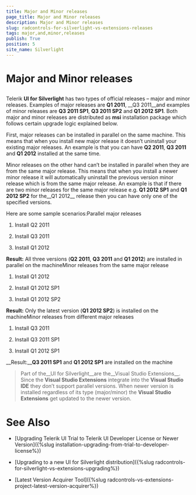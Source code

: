 ```yaml
---
title: Major and Minor releases
page_title: Major and Minor releases
description: Major and Minor releases
slug: radcontrols-for-silverlight-vs-extensions-releases
tags: major,and,minor,releases
publish: True
position: 5
site_name: Silverlight
---
```


# Major and Minor releases



## 

Telerik __UI for Silverlight__ has two types of official releases – major and minor releases. 
        Examples of major releases are __Q1 2011__, __Q3 2011__and examples of minor releases are 
        __Q3 2011 SP1__, __Q3 2011 SP2__ and __Q1 2012 SP1__. Both major and minor 
        releases are distributed as __msi__ installation package which follows certain upgrade logic explained below.

First, major releases can be installed in parallel on the same machine. This means that when you install new major release 
        it doesn’t uninstall your existing major releases. An example is that you can have __Q2 2011__, 
        __Q3 2011__ and __Q1 2012__ installed at the same time.

Minor releases on the other hand can’t be installed in parallel when they are from the same major release. This means 
        that when you install a newer minor release it will automatically uninstall the previous version minor release which is from the 
        same major release. An example is that if there are two minor releases for the same major release e.g. 
        __Q1 2012 SP1__ and __Q1 2012 SP2__ for the__Q1 2012__ release then 
        you can have only one of the specified versions.

Here are some sample scenarios:Parallel major releases

1. Install Q2 2011

1. Install Q3 2011

1. Install Q1 2012

__Result:__ All three versions (__Q2 2011__, __Q3 2011__ and
			__Q1 2012__) are installed in parallel on the machineMinor releases from the same major release

1. Install Q1 2012

1. Install Q1 2012 SP1

1. Install Q1 2012 SP2

__Result:__ Only the latest version (__Q1 2012 SP2__) is installed on the machineMinor releases from different major releases

1. Install Q3 2011

1. Install Q3 2011 SP1

1. Install Q1 2012 SP1

__Result:____Q3 2011 SP1__ and __Q1 2012 SP1__ are installed on the machine

>Part of the__UI for Silverlight__are the__Visual Studio Extensions__. 
         	Since the __Visual Studio Extensions__ integrate into the __Visual Studio IDE__ they don’t 
         	support parallel versions. When newer version is installed regardless of its type (major/minor) the 
         	__Visual Studio Extensions__ get updated to the newer version.

# See Also

 * [Upgrading Telerik UI Trial to Telerik UI Developer License or Newer Version]({%slug installation-upgrading-from-trial-to-developer-license%})

 * [Upgrading to a new UI for Silverlight distribution]({%slug radcontrols-for-silverlight-vs-extensions-upgrading%})

 * [Latest Version Acquirer Tool]({%slug radcontrols-vs-extensions-project-latest-version-acquirer%})
